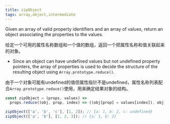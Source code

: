 ```yaml
---
title: zipObject
tags: array,object,intermediate
---
```


Given an array of valid property identifiers and an array of values, return an object associating the properties to the values.

给定一个可用的属性名称数组和一个值的数组，返回一个把属性名称和值关联起来的对象。

- Since an object can have undefined values but not undefined property pointers, the array of properties is used to decide the structure of the resulting object using `Array.prototype.reduce()`.

由于一个对象可能有undefined的值但属性指针不是undefined，属性名称列表配合`Array.prototype.reduce()`使用，用来确定结果对象的结构。

```js
const zipObject = (props, values) =>
  props.reduce((obj, prop, index) => ((obj[prop] = values[index]), obj), {});
```

```js
zipObject(['a', 'b', 'c'], [1, 2]); // {a: 1, b: 2, c: undefined}
zipObject(['a', 'b'], [1, 2, 3]); // {a: 1, b: 2}
```